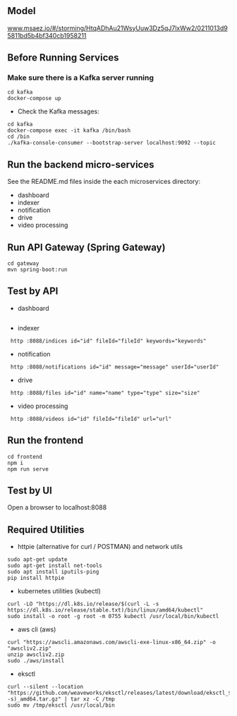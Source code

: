 # 

## Model
www.msaez.io/#/storming/HtqADhAu21WsyUuw3Dz5qJ7lxWw2/0211013d95811bd5b4bf340cb1958211

## Before Running Services
### Make sure there is a Kafka server running
```
cd kafka
docker-compose up
```
- Check the Kafka messages:
```
cd kafka
docker-compose exec -it kafka /bin/bash
cd /bin
./kafka-console-consumer --bootstrap-server localhost:9092 --topic 
```

## Run the backend micro-services
See the README.md files inside the each microservices directory:

- dashboard
- indexer
- notification
- drive
- video processing


## Run API Gateway (Spring Gateway)
```
cd gateway
mvn spring-boot:run
```

## Test by API
- dashboard
```
```
- indexer
```
 http :8088/indices id="id" fileId="fileId" keywords="keywords" 
```
- notification
```
 http :8088/notifications id="id" message="message" userId="userId" 
```
- drive
```
 http :8088/files id="id" name="name" type="type" size="size" 
```
- video processing
```
 http :8088/videos id="id" fileId="fileId" url="url" 
```


## Run the frontend
```
cd frontend
npm i
npm run serve
```

## Test by UI
Open a browser to localhost:8088

## Required Utilities

- httpie (alternative for curl / POSTMAN) and network utils
```
sudo apt-get update
sudo apt-get install net-tools
sudo apt install iputils-ping
pip install httpie
```

- kubernetes utilities (kubectl)
```
curl -LO "https://dl.k8s.io/release/$(curl -L -s https://dl.k8s.io/release/stable.txt)/bin/linux/amd64/kubectl"
sudo install -o root -g root -m 0755 kubectl /usr/local/bin/kubectl
```

- aws cli (aws)
```
curl "https://awscli.amazonaws.com/awscli-exe-linux-x86_64.zip" -o "awscliv2.zip"
unzip awscliv2.zip
sudo ./aws/install
```

- eksctl 
```
curl --silent --location "https://github.com/weaveworks/eksctl/releases/latest/download/eksctl_$(uname -s)_amd64.tar.gz" | tar xz -C /tmp
sudo mv /tmp/eksctl /usr/local/bin
```

